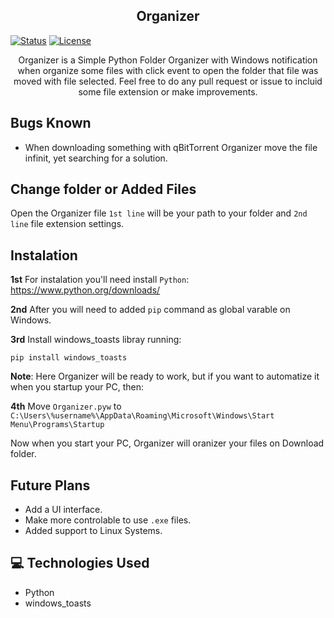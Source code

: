 <h2 align="center">Organizer</h2>

[![Status](https://img.shields.io/badge/status-active-success.svg)]()
[![License](https://img.shields.io/badge/license-MIT-blue.svg)](/LICENSE)

<!-- [![CodeVersion](https://img.shields.io/badge/Code_Version-2023.07.25.0-pink.svg)]()
</div> -->

<p align="center"> 
    Organizer is a Simple Python Folder Organizer with Windows notification when organize some files with click event to open the folder that file was moved with file selected. Feel free to do any pull request or issue to incluid some file extension or make improvements.
</p>

## Bugs Known

-   When downloading something with qBitTorrent Organizer move the file infinit, yet searching for a solution.

## Change folder or Added Files
Open the Organizer file `1st line` will be your path to your folder and `2nd line` file extension settings. 

## Instalation
**1st** For instalation you'll need install ``Python``: 
https://www.python.org/downloads/

**2nd** After you will need to added ``pip`` command as global varable on Windows.

**3rd** Install windows_toasts libray running: 
``` 
pip install windows_toasts
``` 

**Note**: Here Organizer will be ready to work, but if you want to automatize it when you startup your PC, then:

**4th** Move `Organizer.pyw` to `C:\Users\%username%\AppData\Roaming\Microsoft\Windows\Start Menu\Programs\Startup`

Now when you start your PC, Organizer will oranizer your files on Download folder.

## Future Plans

-   Add a UI interface.
-   Make more controlable to use `.exe` files.
-   Added support to Linux Systems.

## 💻 Technologies Used <a name="Technologies_Used" ></a>

-   Python
-   windows_toasts
